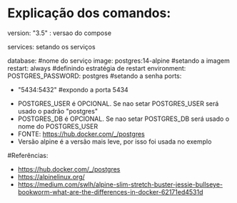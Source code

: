 # Explicação dos comandos:

version: "3.5" : versao do compose

services: setando os serviços

database: #nome do serviço
image: postgres:14-alpine #setando a imagem
restart: always #definindo estratégia de restart
environment:
POSTGRES_PASSWORD: postgres #setando a senha
ports:
- "5434:5432" #expondo a porta 5434

* POSTGRES_USER é OPCIONAL. Se nao setar POSTGRES_USER será usado o padrão "postgres"
* POSTGRES_DB é OPCIONAL. Se nao setar POSTGRES_DB será usado o nome do POSTGRES_USER
* FONTE: https://hub.docker.com/_/postgres
* Versão alpine é a versão mais leve, por isso foi usada no exemplo

#Referências:
* https://hub.docker.com/_/postgres
* https://alpinelinux.org/
* https://medium.com/swlh/alpine-slim-stretch-buster-jessie-bullseye-bookworm-what-are-the-differences-in-docker-62171ed4531d